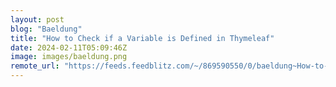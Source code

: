 ```yaml
---
layout: post
blog: "Baeldung"
title: "How to Check if a Variable is Defined in Thymeleaf"
date: 2024-02-11T05:09:46Z
image: images/baeldung.png
remote_url: "https://feeds.feedblitz.com/~/869590550/0/baeldung~How-to-Check-if-a-Variable-is-Defined-in-Thymeleaf"
---
```

